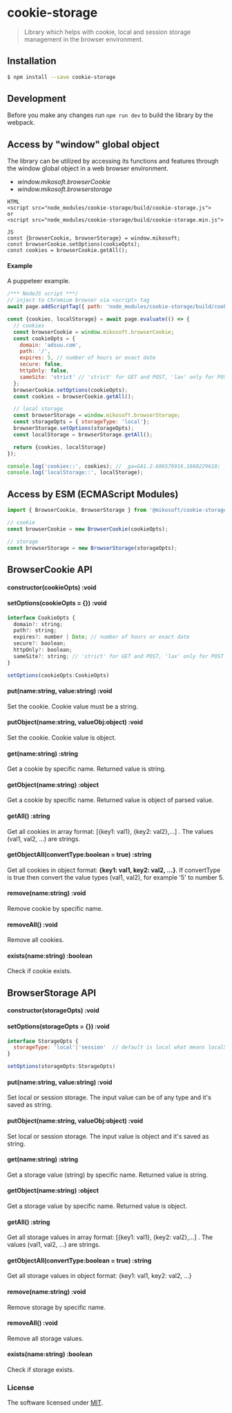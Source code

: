 # cookie-storage
> Library which helps with cookie, local and session storage management in the browser environment.


## Installation
```bash
$ npm install --save cookie-storage
```

## Development
Before you make any changes run ```npm run dev``` to build the library by the webpack.




## Access by "window" global object
The library can be utilized by accessing its functions and features through the window global object in a web browser environment.
- *window.mikosoft.browserCookie*
- *window.mikosoft.browserstorage*

```
HTML
<script src="node_modules/cookie-storage/build/cookie-storage.js">
or
<script src="node_modules/cookie-storage/build/cookie-storage.min.js">

JS
const {browserCookie, browserStorage} = window.mikosoft;
const browserCookie.setOptions(cookieOpts);
const cookies = browserCookie.getAll();
```

#### Example
A puppeteer example.

```js
/*** NodeJS script ***/
// inject to Chromium browser via <script> tag
await page.addScriptTag({ path: 'node_modules/cookie-storage/build/cookie-storage.min.js' }); // path to cookie-storage build file

const {cookies, localStorage} = await page.evaluate(() => {
  // cookies
  const browserCookie = window.mikosoft.browserCookie;
  const cookieOpts = {
    domain: 'adsuu.com',
    path: '/',
    expires: 5, // number of hours or exact date
    secure: false,
    httpOnly: false,
    sameSite: 'strict' // 'strict' for GET and POST, 'lax' only for POST
  };
  browserCookie.setOptions(cookieOpts);
  const cookies = browserCookie.getAll();

  // local storage
  const browserStorage = window.mikosoft.browserStorage;
  const storageOpts = { storageType: 'local'};
  browserStorage.setOptions(storageOpts);
  const localStorage = browserStorage.getAll();

  return {cookies, localStorage}
});

console.log('cookies::', cookies); // _ga=GA1.2.686576916.1660229610; _gid=GA1.2.2130293818.1660229610; _gat=1
console.log('localStorage::', localStorage);
```


## Access by ESM (ECMAScript Modules)
```js
import { BrowserCookie, BrowserStorage } from '@mikosoft/cookie-storage';

// cookie
const browserCookie = new BrowserCookie(cookieOpts);

// storage
const browserStorage = new BrowserStorage(storageOpts);
```



## BrowserCookie API

#### constructor(cookieOpts) :void

#### setOptions(cookieOpts = {}) :void
```js
interface CookieOpts {
  domain?: string;
  path?: string;
  expires?: number | Date; // number of hours or exact date
  secure?: boolean;
  httpOnly?: boolean;
  sameSite?: string; // 'strict' for GET and POST, 'lax' only for POST
}

setOptions(cookieOpts:CookieOpts)
```


#### put(name:string, value:string) :void
Set the cookie. Cookie value must be a string.

#### putObject(name:string, valueObj:object) :void
Set the cookie. Cookie value is object.


#### get(name:string) :string
Get a cookie by specific name. Returned value is string.

#### getObject(name:string) :object
Get a cookie by specific name. Returned value is object of parsed value.

#### getAll() :string
Get all cookies in array format: [{key1: val1}, {key2: val2},...] . The values (val1, val2, ...) are strings.

#### getObjectAll(convertType:boolean = true) :string
Get all cookies in object format: **{key1: val1, key2: val2, ...}**. If convertType is true then convert the value types (val1, val2), for example '5' to number 5.


#### remove(name:string) :void
Remove cookie by specific name.

#### removeAll() :void
Remove all cookies.


#### exists(name:string) :boolean
Check if cookie exists.



## BrowserStorage API

#### constructor(storageOpts) :void

#### setOptions(storageOpts = {}) :void
```js
interface StorageOpts {
  storageType: 'local'|'session'  // default is local what means localStorage
}

setOptions(storageOpts:StorageOpts)
```


#### put(name:string, value:string) :void
Set local or session storage. The input value can be of any type and it's saved as string.

#### putObject(name:string, valueObj:object) :void
Set local or session storage. The input value is object and it's saved as string.


#### get(name:string) :string
Get a storage value (string) by specific name. Returned value is string.

#### getObject(name:string) :object
Get a storage value by specific name. Returned value is object.

#### getAll() :string
Get all storage values in array format: [{key1: val1}, {key2: val2},...] . The values (val1, val2, ...) are strings.

#### getObjectAll(convertType:boolean = true) :string
Get all storage values in object format: {key1: val1, key2: val2, ...}


#### remove(name:string) :void
Remove storage by specific name.

#### removeAll() :void
Remove all storage values.


#### exists(name:string) :boolean
Check if storage exists.




### License
The software licensed under [MIT](LICENSE).
